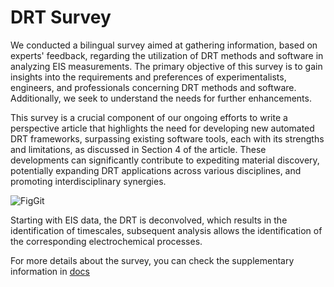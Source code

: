 # DRT Survey

We conducted a bilingual survey aimed at gathering information, based on experts' feedback, regarding the utilization of DRT methods and software in analyzing EIS measurements. The primary objective of this 
survey is to gain insights into the requirements and preferences of experimentalists, engineers, and professionals concerning DRT methods and software. Additionally, we seek to understand the needs for further enhancements. 

This survey is a crucial component of our ongoing efforts to write a perspective article that highlights the need for developing new automated DRT frameworks, surpassing existing software tools, each with its strengths and limitations, as discussed in Section 4 of the article. These developments can significantly contribute to expediting material discovery, potentially expanding DRT applications across various disciplines, and promoting interdisciplinary synergies.

![FigGit](https://github.com/ciuccislab/DRT-Survey/assets/57649983/b6ba2595-80a3-40a9-b9ad-fa481cc0e896)

Starting with EIS data, the DRT is deconvolved, which results in the identification of timescales, subsequent analysis allows the identification of the corresponding electrochemical processes.

For more details about the survey, you can check the supplementary information in [docs](docs)
